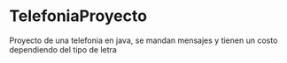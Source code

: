 # TelefoniaProyecto
Proyecto de una telefonia en java, se mandan mensajes y tienen un costo dependiendo del tipo de letra 
